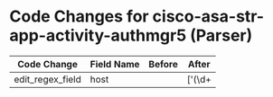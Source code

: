 # Code Changes for cisco-asa-str-app-activity-authmgr5 (Parser)

| Code Change | Field Name | Before | After |
|-------------|------------|--------|-------|
| edit_regex_field | host |  | ['(\d+|({host}[\w\-\.]+))\s*:\s*(\d+\s)?\w+\s\d+\s\d\d:\d\d:\d\d', '^[^:]+:\s(0.0.0.0|({host}[\w\.\-]+)):'] |